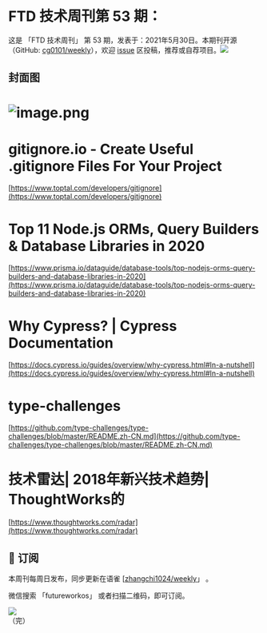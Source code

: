 # FTD 技术周刊第 53 期：
这是 「FTD 技术周刊」 第 53 期，发表于：2021年5月30日。本期刊开源（GitHub: [cg0101/weekly](https://github.com/cg0101/weekly)），欢迎 [issue](https://github.com/cg0101/weekly/issues) 区投稿，推荐或自荐项目。![](https://visitor-badge.glitch.me/badge?page_id=cg0101.weekly) <a href="https://www.linkedin.com/in/%E9%A9%B0-%E5%BC%A0-60669710a/">
        </a>
## 封面图


# ![image.png](https://cdn.nlark.com/yuque/0/2020/png/132503/1605580771412-3f7cf037-9e3f-4cb2-9e96-fb3410f995fb.png#height=719&id=Du0D0&margin=%5Bobject%20Object%5D&name=image.png&originHeight=719&originWidth=1080&originalType=binary&size=988587&status=done&style=none&width=1080)
# gitignore.io - Create Useful .gitignore Files For Your Project
[https://www.toptal.com/developers/gitignore](https://www.toptal.com/developers/gitignore)
# Top 11 Node.js ORMs, Query Builders & Database Libraries in 2020
[https://www.prisma.io/dataguide/database-tools/top-nodejs-orms-query-builders-and-database-libraries-in-2020](https://www.prisma.io/dataguide/database-tools/top-nodejs-orms-query-builders-and-database-libraries-in-2020)
# Why Cypress? | Cypress Documentation
[https://docs.cypress.io/guides/overview/why-cypress.html#In-a-nutshell](https://docs.cypress.io/guides/overview/why-cypress.html#In-a-nutshell)
# type-challenges
[https://github.com/type-challenges/type-challenges/blob/master/README.zh-CN.md](https://github.com/type-challenges/type-challenges/blob/master/README.zh-CN.md)
# 技术雷达| 2018年新兴技术趋势| ThoughtWorks的
[https://www.thoughtworks.com/radar](https://www.thoughtworks.com/radar)<br />




## 📅 订阅
本周刊每周日发布，同步更新在语雀 [[zhangchi1024/weekly](https://www.yuque.com/zhangchi1024/weekly)」 。


微信搜索 「futureworkos」 或者扫描二维码，即可订阅。
<div align="left"> <img src="https://cdn.nlark.com/yuque/0/2021/jpeg/132503/1640750963398-e8538e9e-6b96-46f7-abff-c93b56bdd377.jpeg?x-oss-process=image%2Fwatermark%2Ctype_d3F5LW1pY3JvaGVp%2Csize_36%2Ctext_5byg6amw%2Ccolor_FFFFFF%2Cshadow_50%2Ct_80%2Cg_se%2Cx_10%2Cy_10%2Fresize%2Cw_426%2Climit_0" ></div>
    （完）